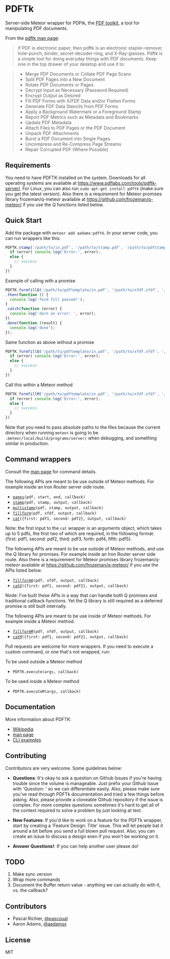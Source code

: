 PDFTk
=====

Server-side Meteor wrapper for PDFtk, the [PDF toolkit](https://www.pdflabs.com/tools/pdftk-the-pdf-toolkit/), a tool for manipulating PDF documents.

From the [pdftk man page](http://linux.die.net/man/1/pdftk):

> If PDF is electronic paper, then pdftk is an electronic stapler-remover, hole-punch, binder, secret-decoder-ring, and X-Ray-glasses. Pdftk is a simple tool for doing everyday things with PDF documents. Keep one in the top drawer of your desktop and use it to:

> * Merge PDF Documents or Collate PDF Page Scans
> * Split PDF Pages into a New Document
> * Rotate PDF Documents or Pages
> * Decrypt Input as Necessary (Password Required)
> * Encrypt Output as Desired
> * Fill PDF Forms with X/FDF Data and/or Flatten Forms
> * Generate FDF Data Stencils from PDF Forms
> * Apply a Background Watermark or a Foreground Stamp
> * Report PDF Metrics such as Metadata and Bookmarks
> * Update PDF Metadata
> * Attach Files to PDF Pages or the PDF Document
> * Unpack PDF Attachments
> * Burst a PDF Document into Single Pages
> * Uncompress and Re-Compress Page Streams
> * Repair Corrupted PDF (Where Possible)


## Requirements

You need to have PDFTK installed on the system. Downloads for all operating systems are available at <https://www.pdflabs.com/tools/pdftk-server/>.
For Linux, you can also run `sudo apt-get install pdftk` (make sure you get the latest version).  Also there is a requirement for Meteor promises library frozeman/q-meteor available at <https://github.com/frozeman/q-meteor/> if you use the Q functions listed below.

## Quick Start

Add the package with `meteor add aadams:pdftk`. In your server code, you can run wrappers like this:

```js
PDFTK.stamp('/path/to/in.pdf', '/path/to/stamp.pdf', '/path/to/pdfstamp/out.pdf', function (error, stdout, stderr) {
  if (error) console.log('Error:', error);
  else {
    // success
  }
})
```

Example of calling with a promise
```js
PDFTK.formfillQ('/path/to/pdftemplate/in.pdf', '/path/to/xfdf.xfdf', '/path/to/pdffile/out.pdf')
.then(function () {
  console.log('form fill passed!');
}
.catch(function (error) {
  console.log('darn an error: ', error);
})
.done(function (result) {
  console.log('done');
});
```

Same function as above without a promise
```js
PDFTK.formfillQ('/path/to/pdftemplate/in.pdf', '/path/to/xfdf.xfdf', '/path/to/pdffile/out.pdf', function (error, stdout, stderr) {
  if (error) console.log('Error:', error);
  else {
    // success
  }
})
```

Call this within a Meteor method
```js
PDFTK.formfillM('/path/to/pdftemplate/in.pdf', '/path/to/xfdf.xfdf', '/path/to/pdffile/out.pdf', function (error, stdout, stderr) {
  if (error) console.log('Error:', error);
  else {
    // success
  }
})
```

Note that you need to pass absolute paths to the files because the current directory when running `meteor` is going to be
`.meteor/local/build/programs/server/` when debugging, and something similar in production.


## Command wrappers

Consult the [man page](https://www.pdflabs.com/docs/pdftk-man-page/) for command details.

The following APIs are meant to be use outside of Meteor methods.  For example inside an Iron Router server side route.

* [`pages`](https://www.pdflabs.com/docs/pdftk-man-page/#dest-op-cat)`(pdf, start, end, callback)`
* [`stamp`](https://www.pdflabs.com/docs/pdftk-man-page/#dest-op-stamp)`(pdf, stamp, output, callback)`
* [`multistamp`](https://www.pdflabs.com/docs/pdftk-man-page/#dest-op-multistamp)`(pdf, stamp, output, callback)`
* [`fillform`](https://www.pdflabs.com/docs/pdftk-man-page/#dest-op-fill-form)`(pdf, xfdf, output, callback)`
* [`cat`](https://www.pdflabs.com/docs/pdftk-man-page/#dest-op-cat)`({first: pdf1, second: pdf2}, output, callback)`

Note: the first input to the `cat` wrapper is an arguments object, which takes up to 5 pdfs, the first two of which are required, in the following format:
{first: pdf1, second: pdf2, third: pdf3, forth: pdf4, fifth: pdf5}.  

The following APIs are meant to be use outside of Meteor methods, and use the Q library for promises.  For example inside an Iron Router server side route.  Also there is a requirement for Meteor promises library frozeman/q-meteor available at <https://github.com/frozeman/q-meteor/> if you use the APIs listed below.

* [`fillformQ`](https://www.pdflabs.com/docs/pdftk-man-page/#dest-op-fill-form)`(pdf, xfdf, output, callback)`
* [`catQ`](https://www.pdflabs.com/docs/pdftk-man-page/#dest-op-cat)`({first: pdf1, second: pdf2}, output, callback)`

Node: I've built these APIs in a way that can handle both Q promises and traditional callback functions. Yet the Q library is still required as a deferred promise is still built internally.

The following APIs are meant to be use inside of Meteor methods.  For example inside a Meteor method.

* [`fillformM`](https://www.pdflabs.com/docs/pdftk-man-page/#dest-op-fill-form)`(pdf, xfdf, output, callback)`
* [`catM`](https://www.pdflabs.com/docs/pdftk-man-page/#dest-op-cat)`({first: pdf1, second: pdf2}, output, callback)`


Pull requests are welcome for more wrappers. If you need to execute a custom command, or one that's not wrapped, run:

To be used outside a Meteor method

* `PDFTK.execute(args, callback)`

To be used inside a Meteor method

* `PDFTK.executeM(args, callback)`


## Documentation

More information about PDFTK:
* [Wikipedia](https://en.wikipedia.org/wiki/Pdftk)
* [man page](https://www.pdflabs.com/docs/pdftk-man-page/)
* [CLI examples](https://www.pdflabs.com/docs/pdftk-cli-examples/)

## Contributing

Contributors are very welcome. Some guidelines below:

* **Questions**: It's okay to ask a question on Github Issues if you're
  having trouble since the volume is manageable. Just prefix your Github Issue with
  'Question: ' so we can differentiate easily. Also, please make sure you've read through
  PDFTk documentation and tried a few things before asking. Also, please provide a cloneable
  Github repository if the issue is complex. For more complex questions sometimes it's hard
  to get all of the context required to solve a problem by just looking at text.

* **New Features**: If you'd like to work on a feature for the PDFTk wrapper,
  start by creating a 'Feature Design: Title' issue. This will let people bat it
  around a bit before you send a full blown pull request. Also, you can create
  an issue to discuss a design even if you won't be working on it.

* **Answer Questions!**: If you can help another user please do!


## TODO

1. Make sync version
2. Wrap more commands
3. Document the Buffer return value - anything we can actually do with it, vs. the callback?


## Contributors

* Pascal Richier, [@pascoual](http://github.com/pascoual)
* Aaron Adams, [@aadamsx](http://github.com/aadamsx)


## License

MIT
